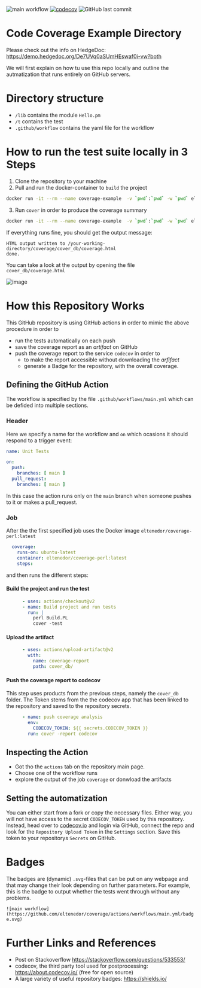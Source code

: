 ![main workflow](https://github.com/eltenedor/coverage/actions/workflows/main.yml/badge.svg)
[![codecov](https://codecov.io/gh/eltenedor/coverage/branch/main/graph/badge.svg?token=Y37BJJW9R8)](https://codecov.io/gh/eltenedor/coverage)
![GitHub last commit](https://img.shields.io/github/last-commit/eltenedor/coverage)

# Code Coverage Example Directory

Please check out the info on HedgeDoc: https://demo.hedgedoc.org/De7UVq0aSUmHEswaf0i-vw?both

We will first explain on how tu use this repo locally and outline the autmatization that runs entirely on GitHub servers.

# Directory structure

* `/lib` contains the module `Hello.pm`
* `/t` contains the test
* `.github/workflow` contains the yaml file for the workflow

# How to run the test suite locally in 3 Steps

1.  Clone the repository to your machine
2.  Pull and run the docker-container to `build` the project
```bash
docker run -it --rm --name coverage-example  -v `pwd`:`pwd` -w `pwd` eltenedor/coverage-perl:latest perl Build.PL
```
3. Run `cover` in order to produce the coverage summary
```bash
docker run -it --rm --name coverage-example  -v `pwd`:`pwd` -w `pwd` eltenedor/coverage-perl:latest cover -test
```
If everything runs fine, you should get the output message:
```
HTML output written to /your-working-directory/coverage/cover_db/coverage.html
done.
```

You can take a look at the output by opening the file `cover_db/coverage.html`

![image](https://user-images.githubusercontent.com/3385756/126485732-2ccafde9-0b14-47d9-9ad0-7566b5c62dc8.png)

# How this Repository Works

This GitHub repository is using GitHub actions in order to mimic the above procedure in order to
* run the tests automatically on each push
* save the coverage report as an *artifact* on GitHub
* push the coverage report to the service `codecov` in order to
    * to make the report accessible without downloading the *arfifact*
    * generate a Badge for the repository, with the overall coverage. 

## Defining the GitHub Action

The workflow is specified by the file `.github/workflows/main.yml` which can be defided into multiple sections.

### Header

Here we specify a name for the workflow and `on` which ocasions it should respond to a trigger event: 

```yaml
name: Unit Tests

on:
  push:
    branches: [ main ]
  pull_request:
    branches: [ main ]
```

In this case the action runs only on the `main` branch when someone pushes to it or makes a pull_request.

### Job

After the the first specified job uses the Docker image `eltenedor/coverage-perl:latest`

```yaml
  coverage:
    runs-on: ubuntu-latest
    container: eltenedor/coverage-perl:latest
    steps:
```

and then runs the different steps:

#### Build the project and run the test
```yaml
      - uses: actions/checkout@v2
      - name: Build project and run tests
        run: |
          perl Build.PL 
          cover -test
```

#### Upload the artifact

```yaml
      - uses: actions/upload-artifact@v2
        with:
          name: coverage-report
          path: cover_db/
```

#### Push the coverage report to codecov

This step uses products from the previous steps, namely the `cover_db` folder. The Token stems from the the codecov app that has been linked to the repository and saved to the repository secrets.

```yaml
      - name: push coverage analysis
        env:
          CODECOV_TOKEN: ${{ secrets.CODECOV_TOKEN }}
        run: cover -report codecov
```

## Inspecting the Action

* Got tho the `actions` tab on the repository main page. 
* Choose one of the workflow runs
* explore the output of the job `coverage` or donwload the artifacts

## Setting the automatization

You can either start from a fork or copy the necessary files. Either way, you will not have access to the secret `CODECOV_TOKEN` used by this repository. Instead, head over to  [codecov.io](https://about.codecov.io/) and login via GitHub, connect the repo and look for the `Repository Upload Token` in the `Settings` section. Save this token to your repositorys `Secrets` on GitHub.

# Badges

The badges are (dynamic) `.svg`-files that can be put on any webpage and that may change their look depending on further parameters. For example, this is the badge to output whether the tests went through without any problems. 

`![main workflow](https://github.com/eltenedor/coverage/actions/workflows/main.yml/badge.svg)`

# Further Links and References

* Post on Stackoverflow https://stackoverflow.com/questions/533553/
* codecov, the third party tool used for postprocessing: https://about.codecov.io/ (free for open source)
* A large variety of useful repository badges: https://shields.io/
